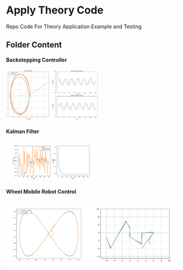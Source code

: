 # Apply Theory Code
Repo Code For Theory Application Example and Testing

## Folder Content
#### Backstepping Controller
<img src="https://github.com/Phayuth/lab-apply-theory/blob/main/Backstepping_Controller_Paper/img/bstepctrl_result.png?raw=true" width="50%" height="50%">

#### Kalman Filter
<img src="https://github.com/Phayuth/lab-apply-theory/blob/main/Kalman_Filter/img/kf_temperature.png?raw=true" width="50%" height="50%">

#### Wheel Mobile Robot Control
<img src="https://github.com/Phayuth/lab-apply-theory/blob/main/Wheel_Mobile_Robot_Book/img/trajectory_tracking.png?raw=true" width="45%" height="45%"><img src="https://github.com/Phayuth/lab-apply-theory/blob/main/Wheel_Mobile_Robot_Book/img/line_tracking.png?raw=true" width="48.1%" height="48.1%">
